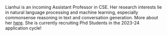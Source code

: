 Lianhui is an incoming Assistant Professor in CSE. Her research interests lie in natural language processing and machine learning, especially commonsense reasoning in text and conversation generation. More about her [here](https://sites.google.com/view/lianhuiqin/home). She is currently recruiting Phd Students in the 2023-24 application cycle!